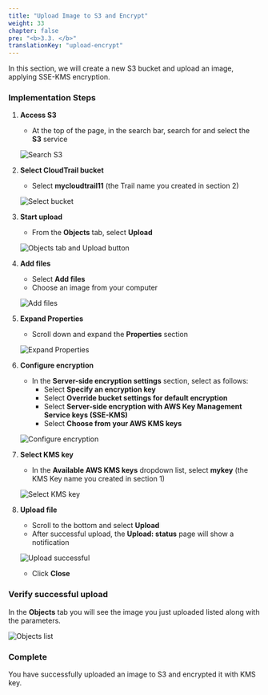 ```yaml
---
title: "Upload Image to S3 and Encrypt"
weight: 33
chapter: false
pre: "<b>3.3. </b>"
translationKey: "upload-encrypt"
---
```


In this section, we will create a new S3 bucket and upload an image, applying SSE-KMS encryption.

### Implementation Steps

1. **Access S3**

   - At the top of the page, in the search bar, search for and select the **S3** service

   ![Search S3](/images/3.3/Picture16.png)

2. **Select CloudTrail bucket**

   - Select **mycloudtrail11** (the Trail name you created in section 2)

   ![Select bucket](/images/3.3/Picture17.png)

3. **Start upload**

   - From the **Objects** tab, select **Upload**

   ![Objects tab and Upload button](/images/3.3/Picture18.png)

4. **Add files**

   - Select **Add files**
   - Choose an image from your computer

   ![Add files](/images/3.3/Picture19.png)

5. **Expand Properties**

   - Scroll down and expand the **Properties** section

   ![Expand Properties](/images/3.3/Picture20.png)

6. **Configure encryption**

   - In the **Server-side encryption settings** section, select as follows:
     - Select **Specify an encryption key**
     - Select **Override bucket settings for default encryption**
     - Select **Server-side encryption with AWS Key Management Service keys (SSE-KMS)**
     - Select **Choose from your AWS KMS keys**

   ![Configure encryption](/images/3.3/Picture21.png)

7. **Select KMS key**

   - In the **Available AWS KMS keys** dropdown list, select **mykey** (the KMS Key name you created in section 1)

   ![Select KMS key](/images/3.3/Picture22.png)

8. **Upload file**

   - Scroll to the bottom and select **Upload**
   - After successful upload, the **Upload: status** page will show a notification

   ![Upload successful](/images/3.3/Picture23.png)

   - Click **Close**

### Verify successful upload

In the **Objects** tab you will see the image you just uploaded listed along with the parameters.

![Objects list](/images/3.3/Picture24.png)

### Complete

You have successfully uploaded an image to S3 and encrypted it with KMS key.